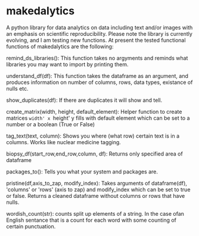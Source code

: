 # makedalytics
A python library for data analytics on data including text and/or images with an emphasis on scientific reproducibility. Please note the library is currently evolving, and I am testing new functions. At present the tested functional functions of makedalytics are the following: 

remind_ds_libraries():
  This function takes no argyments and reminds what libraries you may want to import by printing them.
    
understand_df(df):
  This function takes the dataframe as an argument, and produces information on number of columns, rows, data types, existance of nulls etc.
    
show_duplicates(df):
    If there are duplicates it will show and tell. 

create_matrix(width, height, default_element):
    Helper function to create matrices `width' x `height' y
    fills with default element which can be set to a number or a boolean (True or False) 
    
tag_text(text, column):
    Shows you where (what row) certain text is in a columns. Works like nuclear medicine tagging. 

biopsy_df(start_row,end_row,column, df):
    Returns only specified area of dataframe


packages_to():
    Tells you what your system and packages are.


pristine(df,axis_to_zap, modify_index):
    Takes arguments of dataframe(df), 'columns' or 'rows' (axis to zap) and modify_index which can be set to true or false.
    Returns a cleaned dataframe without columns or rows that have nulls.

wordish_count(str):
    counts split up elements of a string. In the case ofan English sentance that is a count for each word with some counting of certain punctuation.
